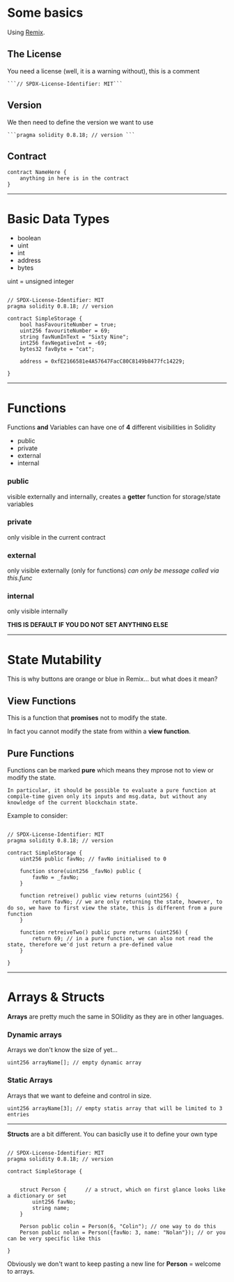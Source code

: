 # Some basics

Using [Remix](https://remix.ethereum.org/). 

## The License

You need a license (well, it is a warning without), this is a comment 

    ```// SPDX-License-Identifier: MIT```

## Version

We then need to define the version we want to use

    ```pragma solidity 0.8.18; // version ```

## Contract

    contract NameHere {
        anything in here is in the contract
    }

--- 

# Basic Data Types 

- boolean
- uint
- int
- address
- bytes

uint = unsigned integer 

```solidity

// SPDX-License-Identifier: MIT
pragma solidity 0.8.18; // version 

contract SimpleStorage {
    bool hasFavouriteNumber = true;
    uint256 favouriteNumber = 69;
    string favNumInText = "Sixty Nine";
    int256 favNegativeInt = -69; 
    bytes32 favByte = "cat";

    address = 0xfE2166581e4A57647FacC80C8149b8477fc14229;

}
```
--- 

# Functions

Functions **and** Variables can have one of **4** different visibilities in Solidity

- public
- private
- external
- internal

### public

visible externally and internally, creates a **getter** function for storage/state variables 

### private

only visible in the current contract

### external

only visible externally (only for functions) *can only be message called via this.func*

### internal 

only visible internally

**THIS IS DEFAULT IF YOU DO NOT SET ANYTHING ELSE**

--- 

# State Mutability 

This is why buttons are orange or blue in Remix... but what does it mean? 

## View Functions

This is a function that **promises** not to modify the state. 

In fact you cannot modify the state from within a **view function**.

## Pure Functions

Functions can be marked **pure** which means they mprose not to view or modify the state. 

    In particular, it should be possible to evaluate a pure function at compile-time given only its inputs and msg.data, but without any knowledge of the current blockchain state. 

Example to consider: 

```solidity

// SPDX-License-Identifier: MIT
pragma solidity 0.8.18; // version 

contract SimpleStorage {
    uint256 public favNo; // favNo initialised to 0

    function store(uint256 _favNo) public {
        favNo = _favNo;
    }

    function retreive() public view returns (uint256) {
        return favNo; // we are only returning the state, however, to do so, we have to first view the state, this is different from a pure function
    }

    function retreiveTwo() public pure returns (uint256) {
        return 69; // in a pure function, we can also not read the state, therefore we'd just return a pre-defined value
    }

}
```
---

# Arrays & Structs

**Arrays** are pretty much the same in SOlidity as they are in other languages. 

### Dynamic arrays

Arrays we don't know the size of yet... 

```solidity
uint256 arrayName[]; // empty dynamic array
```

### Static Arrays

Arrays that we want to defeine and control in size. 

```solidity
uint256 arrayName[3]; // empty statis array that will be limited to 3 entries
```

---

**Structs** are a bit different. You can basiclly use it to define your own type

```solidity

// SPDX-License-Identifier: MIT
pragma solidity 0.8.18; // version 

contract SimpleStorage {


    struct Person {      // a struct, which on first glance looks like a dictionary or set
        uint256 favNo;
        string name;
    }

    Person public colin = Person(6, "Colin"); // one way to do this
    Person public nolan = Person({favNo: 3, name: "Nolan"}); // or you can be very specific like this

}
```
Obviously we don't want to keep pasting a new line for **Person** = welcome to arrays. 


